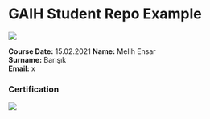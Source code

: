 # GAIH Student Repo Example
![](img/logo.png)

**Course Date:** 15.02.2021
**Name:** Melih Ensar  
**Surname:** Barışık  
**Email:** x
  

### Certification
![](img/certificate_ex.png)

